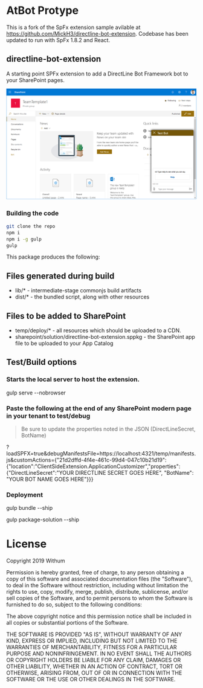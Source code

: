 # AtBot Protype
This is a fork of the SpFx extension sample avilable at https://github.com/MickH3/directline-bot-extension.  Codebase has been updated to run with SpFx 1.8.2 and React.

## directline-bot-extension

A starting point SPFx extension to add a DirectLine Bot Framework bot to your SharePoint pages.

![Extension Screenshot](./images/atbot-sharepoint-deployed.png)

### Building the code

```bash
git clone the repo
npm i
npm i -g gulp
gulp
```

This package produces the following:

## Files generated during build
* lib/* - intermediate-stage commonjs build artifacts
* dist/* - the bundled script, along with other resources

## Files to be added to SharePoint
* temp/deploy/* - all resources which should be uploaded to a CDN.
* sharepoint/solution/directline-bot-extension.sppkg - the SharePoint app file to be uploaded to your App Catalog

## Test/Build options

### Starts the local server to host the extension.
gulp serve --nobrowser 

### Paste the following at the end of any SharePoint modern page in your tenant to test/debug
> Be sure to update the properties noted in the JSON (DirectLineSecret, BotName)

?loadSPFX=true&debugManifestsFile=https://localhost:4321/temp/manifests.js&customActions={"21d2dffd-4f4e-461c-99d4-047c10b21d19":{"location":"ClientSideExtension.ApplicationCustomizer","properties":{"DirectLineSecret":"YOUR DIRECTLINE SECRET GOES HERE", "BotName": "YOUR BOT NAME GOES HERE"}}}

### Deployment
gulp bundle --ship

gulp package-solution --ship


# License
Copyright 2019 Withum

Permission is hereby granted, free of charge, to any person obtaining a copy of this software and associated documentation files (the "Software"), to deal in the Software without restriction, including without limitation the rights to use, copy, modify, merge, publish, distribute, sublicense, and/or sell copies of the Software, and to permit persons to whom the Software is furnished to do so, subject to the following conditions:

The above copyright notice and this permission notice shall be included in all copies or substantial portions of the Software.

THE SOFTWARE IS PROVIDED "AS IS", WITHOUT WARRANTY OF ANY KIND, EXPRESS OR IMPLIED, INCLUDING BUT NOT LIMITED TO THE WARRANTIES OF MERCHANTABILITY, FITNESS FOR A PARTICULAR PURPOSE AND NONINFRINGEMENT. IN NO EVENT SHALL THE AUTHORS OR COPYRIGHT HOLDERS BE LIABLE FOR ANY CLAIM, DAMAGES OR OTHER LIABILITY, WHETHER IN AN ACTION OF CONTRACT, TORT OR OTHERWISE, ARISING FROM, OUT OF OR IN CONNECTION WITH THE SOFTWARE OR THE USE OR OTHER DEALINGS IN THE SOFTWARE.
